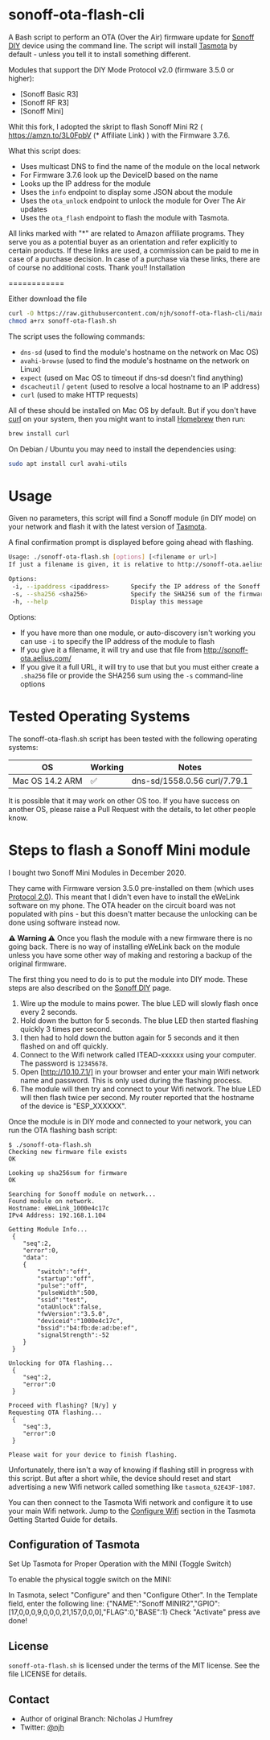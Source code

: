 sonoff-ota-flash-cli
====================

A Bash script to perform an OTA (Over the Air) firmware update for [Sonoff DIY] device using the command line.
The script will install [Tasmota] by default - unless you tell it to install something different.

Modules that support the DIY Mode Protocol v2.0 (firmware 3.5.0 or higher):
* [Sonoff Basic R3]
* [Sonoff RF R3]
* [Sonoff Mini]

Whit this fork, I adopted the skript to flash Sonoff Mini R2 ( https://amzn.to/3L0FpbV (* Affiliate Link) )  with the Firmware 3.7.6. 

What this script does:

* Uses multicast DNS to find the name of the module on the local network
* For Firmware 3.7.6 look up the DeviceID based on the name
* Looks up the IP address for the module
* Uses the `info` endpoint to display some JSON about the module
* Uses the `ota_unlock` endpoint to unlock the module for Over The Air updates
* Uses the `ota_flash` endpoint to flash the module with Tasmota.

All links marked with "*" are related to Amazon affiliate programs. They serve you as a potential buyer as an orientation and refer explicitly to certain products. If these links are used, a commission can be paid to me in case of a purchase decision. In case of a purchase via these links, there are of course no additional costs. Thank you!!
Installation

============

Either download the file

```sh
curl -O https://raw.githubusercontent.com/njh/sonoff-ota-flash-cli/main/sonoff-ota-flash.sh
chmod a+rx sonoff-ota-flash.sh
```

The script uses the following commands:

* `dns-sd` (used to find the module's hostname on the network on Mac OS)
* `avahi-browse` (used to find the module's hostname on the network on Linux)
* `expect` (used on Mac OS to timeout if dns-sd doesn't find anything)
* `dscacheutil` / `getent` (used to resolve a local hostname to an IP address)
* `curl` (used to make HTTP requests)

All of these should be installed on Mac OS by default.
But if you don't have [curl] on your system, then you might want to install [Homebrew] then run:

```sh
brew install curl
```

On Debian / Ubuntu you may need to install the dependencies using:

```sh
sudo apt install curl avahi-utils
```


Usage
=====

Given no parameters, this script will find a Sonoff module (in DIY mode) on your network and flash it with the latest version of [Tasmota].

A final confirmation prompt is displayed before going ahead with flashing.

```sh
Usage: ./sonoff-ota-flash.sh [options] [<filename or url>]
If just a filename is given, it is relative to http://sonoff-ota.aelius.com/

Options:
 -i, --ipaddress <ipaddress>      Specify the IP address of the Sonoff module
 -s, --sha256 <sha256>            Specify the SHA256 sum of the firmware
 -h, --help                       Display this message
```

Options:

* If you have more than one module, or auto-discovery isn't working you can use `-i` to specify the IP address of the module to flash
* If you give it a filename, it will try and use that file from http://sonoff-ota.aelius.com/
* If you give it a full URL, it will try to use that but you must either create a `.sha256` file or provide the SHA256 sum using the `-s` command-line options



Tested Operating Systems
========================

The sonoff-ota-flash.sh script has been tested with the following operating systems:

| OS                   | Working | Notes                        |
|----------------------|---------|------------------------------|
| Mac OS 14.2 ARM       |   ✅    | dns-sd/1558.0.56 curl/7.79.1 |


It is possible that it may work on other OS too.
If you have success on another OS, please raise a Pull Request with the details, to let other people know.


Steps to flash a Sonoff Mini module
===================================

I bought two Sonoff Mini Modules in December 2020.

They came with Firmware version 3.5.0 pre-installed on them (which uses [Protocol 2.0]).
This meant that I didn't even have to install the eWeLink software on my phone.
The OTA header on the circuit board was not populated with pins - but this doesn't matter because the unlocking can be done using software instead now.

**⚠️ Warning ⚠️** Once you flash the module with a new firmware there is no going back.
There is no way of installing eWeLink back on the module unless you have some other way of making and restoring a backup of the original firmware.

The first thing you need to do is to put the module into DIY mode.
These steps are also described on the [Sonoff DIY] page.

1. Wire up the module to mains power. The blue LED will slowly flash once every 2 seconds.
2. Hold down the button for 5 seconds. The blue LED then started flashing quickly 3 times per second.
3. I then had to hold down the button again for 5 seconds and it then flashed on and off quickly.
4. Connect to the Wifi network called ITEAD-xxxxxx using your computer. The password is `12345678`.
5. Open [http://10.10.7.1/] in your browser and enter your main Wifi network name and password. This is only used during the flashing process.
6. The module will then try and connect to your Wifi network. The blue LED will then flash twice per second. My router reported that the hostname of the device is "ESP_XXXXXX".


Once the module is in DIY mode and connected to your network, you can run the OTA flashing bash script:

```
$ ./sonoff-ota-flash.sh 
Checking new firmware file exists
OK

Looking up sha256sum for firmware
OK

Searching for Sonoff module on network...
Found module on network.
Hostname: eWeLink_1000e4c17c
IPv4 Address: 192.168.1.104

Getting Module Info...
 {
    "seq":2,
    "error":0,
    "data":
    {
        "switch":"off",
        "startup":"off",
        "pulse":"off",
        "pulseWidth":500,
        "ssid":"test",
        "otaUnlock":false,
        "fwVersion":"3.5.0",
        "deviceid":"1000e4c17c",
        "bssid":"b4:fb:de:ad:be:ef",
        "signalStrength":-52
    }
 }

Unlocking for OTA flashing...
 {
    "seq":2,
    "error":0
 }

Proceed with flashing? [N/y] y
Requesting OTA flashing...
 {
    "seq":3,
    "error":0
 }

Please wait for your device to finish flashing.
```

Unfortunately, there isn't a way of knowing if flashing still in progress with this script.
But after a short while, the device should reset and start advertising a new Wifi network called something like `tasmota_62E43F-1087`.

You can then connect to the Tasmota Wifi network and configure it to use your main Wifi network.
Jump to the [Configure Wifi](https://tasmota.github.io/docs/Getting-Started/#configure-wi-fi) section
in the Tasmota Getting Started Guide for details.

Configuration of Tasmota
-------
Set Up Tasmota for Proper Operation with the MINI (Toggle Switch)

To enable the physical toggle switch on the MINI:

In Tasmota, select "Configure" and then "Configure Other".
In the Template field, enter the following line:
{"NAME":"Sonoff MINIR2","GPIO":[17,0,0,0,9,0,0,0,21,157,0,0,0],"FLAG":0,"BASE":1}
Check "Activate"
press ave
done!



License
-------

`sonoff-ota-flash.sh` is licensed under the terms of the MIT license.
See the file LICENSE for details.


Contact
-------

* Author of original Branch:    Nicholas J Humfrey
* Twitter:   [@njh]



[Tasmota]:      http://www.tasmota.com/
[HomeBrew]:     https://brew.sh/
[curl]:         https://curl.se/
[zip file]:     https://github.com/njh/sonoff-ota-flash-cli/archive/main.zip
[Sonoff DIY]:   http://developers.sonoff.tech/sonoff-diy-mode-api-protocol.html
[Protocol 2.0]: https://github.com/itead/Sonoff_Devices_DIY_Tools/blob/master/SONOFF%20DIY%20MODE%20Protocol%20Doc%20v2.0%20Doc.pdf
[@njh]:         http://twitter.com/njh

[http://10.10.7.1/]: http://10.10.7.1/

